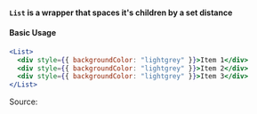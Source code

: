 #### `List` is a wrapper that spaces it's children by a set distance

#### Basic Usage

```jsx
<List>
  <div style={{ backgroundColor: "lightgrey" }}>Item 1</div>
  <div style={{ backgroundColor: "lightgrey" }}>Item 2</div>
  <div style={{ backgroundColor: "lightgrey" }}>Item 3</div>
</List>
```

Source:

```js { "file": "./List.js" }
```
